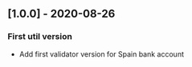 ## [1.0.0] - 2020-08-26
### First util version
* Add first validator version for Spain bank account
